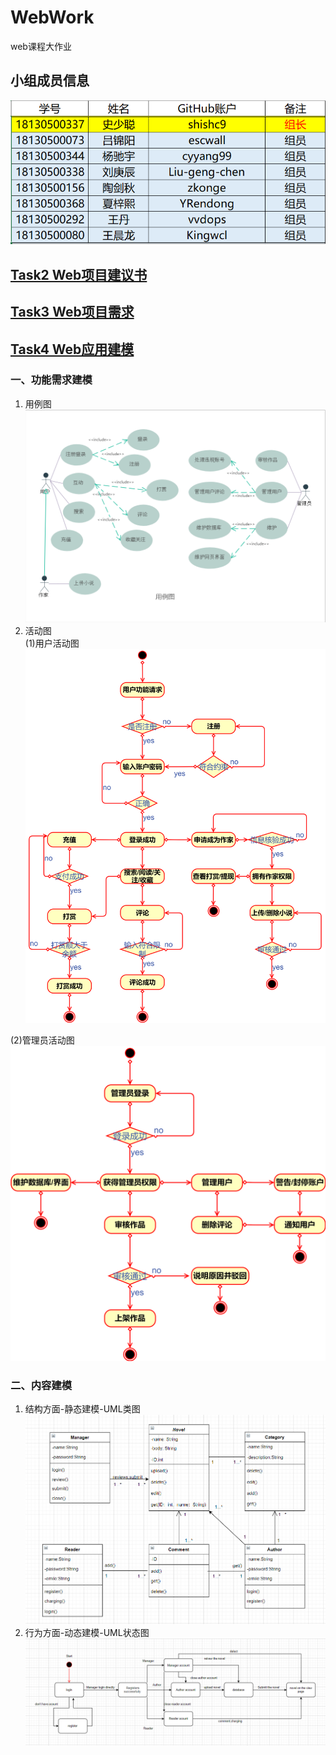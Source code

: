 # WebWork
web课程大作业
## 小组成员信息
![](images/group_msg.png)
## [Task2 Web项目建议书](https://github.com/shishc9/WebWork/wiki/Task2--Web%E9%A1%B9%E7%9B%AE%E5%BB%BA%E8%AE%AE%E4%B9%A6)
## [Task3 Web项目需求](https://github.com/shishc9/WebWork/wiki/Task3-Web%E9%A1%B9%E7%9B%AE%E9%9C%80%E6%B1%82)
## [Task4 Web应用建模](https://github.com/shishc9/WebWork/wiki/Task4-Web%E5%BA%94%E7%94%A8%E5%BB%BA%E6%A8%A1)
### 一、功能需求建模
1. 用例图
![](images/用例图.png)
2. 活动图<br>
(1)用户活动图
![用户活动图](images/活动图.png "用户活动图")

(2)管理员活动图
![管理员活动图](images/管理员活动图.png "管理员活动图")
### 二、内容建模
1. 结构方面-静态建模-UML类图
![](images/Content-model/内容建模-静态.png)
2. 行为方面-动态建模-UML状态图
![](images/Content-model/动态建模-整体.png)
